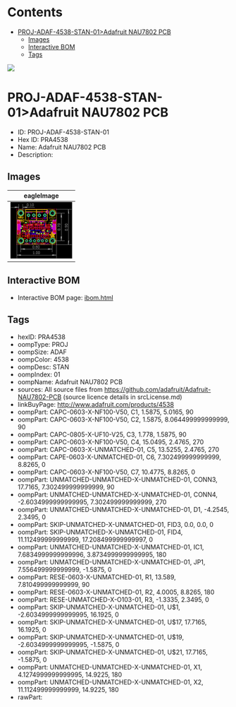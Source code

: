 



Contents
========

* [PROJ-ADAF-4538-STAN-01>Adafruit NAU7802 PCB](#proj-adaf-4538-stan-01adafruit-nau7802-pcb)
	* [Images](#images)
	* [Interactive BOM](#interactive-bom)
	* [Tags](#tags)
  
![][im]
# PROJ-ADAF-4538-STAN-01>Adafruit NAU7802 PCB

- ID: PROJ-ADAF-4538-STAN-01
- Hex ID: PRA4538
- Name: Adafruit NAU7802 PCB
- Description: 

## Images
  
  

|eagleImage|
| :---: |
|[![eagleImage](eagleImage_140.png)](eagleImage_600.png)|

## Interactive BOM

- Interactive BOM page: [ibom.html](kicad/bom/ibom.html)

## Tags

- hexID: PRA4538
- oompType: PROJ
- oompSize: ADAF
- oompColor: 4538
- oompDesc: STAN
- oompIndex: 01
- oompName: Adafruit NAU7802 PCB
- sources: All source files from https://github.com/adafruit/Adafruit-NAU7802-PCB (source licence details in srcLicense.md)
- linkBuyPage: http://www.adafruit.com/products/4538
- oompPart: CAPC-0603-X-NF100-V50, C1, 1.5875, 5.0165, 90
- oompPart: CAPC-0603-X-NF100-V50, C2, 1.5875, 8.064499999999999, 90
- oompPart: CAPC-0805-X-UF10-V25, C3, 1.778, 1.5875, 90
- oompPart: CAPC-0603-X-NF100-V50, C4, 15.0495, 2.4765, 270
- oompPart: CAPC-0603-X-UNMATCHED-01, C5, 13.5255, 2.4765, 270
- oompPart: CAPE-0603-X-UNMATCHED-01, C6, 7.302499999999999, 8.8265, 0
- oompPart: CAPC-0603-X-NF100-V50, C7, 10.4775, 8.8265, 0
- oompPart: UNMATCHED-UNMATCHED-X-UNMATCHED-01, CONN3, 17.7165, 7.302499999999999, 90
- oompPart: UNMATCHED-UNMATCHED-X-UNMATCHED-01, CONN4, -2.6034999999999995, 7.302499999999999, 270
- oompPart: UNMATCHED-UNMATCHED-X-UNMATCHED-01, D1, -4.2545, 2.3495, 0
- oompPart: SKIP-UNMATCHED-X-UNMATCHED-01, FID3, 0.0, 0.0, 0
- oompPart: SKIP-UNMATCHED-X-UNMATCHED-01, FID4, 11.112499999999999, 17.208499999999997, 0
- oompPart: UNMATCHED-UNMATCHED-X-UNMATCHED-01, IC1, 7.6834999999999996, 3.8734999999999995, 180
- oompPart: UNMATCHED-UNMATCHED-X-UNMATCHED-01, JP1, 7.556499999999999, -1.5875, 0
- oompPart: RESE-0603-X-UNMATCHED-01, R1, 13.589, 7.810499999999999, 90
- oompPart: RESE-0603-X-UNMATCHED-01, R2, 4.0005, 8.8265, 180
- oompPart: RESE-UNMATCHED-X-O103-01, R3, -1.3335, 2.3495, 0
- oompPart: SKIP-UNMATCHED-X-UNMATCHED-01, U$1, -2.6034999999999995, 16.1925, 0
- oompPart: SKIP-UNMATCHED-X-UNMATCHED-01, U$17, 17.7165, 16.1925, 0
- oompPart: SKIP-UNMATCHED-X-UNMATCHED-01, U$19, -2.6034999999999995, -1.5875, 0
- oompPart: SKIP-UNMATCHED-X-UNMATCHED-01, U$21, 17.7165, -1.5875, 0
- oompPart: UNMATCHED-UNMATCHED-X-UNMATCHED-01, X1, 4.1274999999999995, 14.9225, 180
- oompPart: UNMATCHED-UNMATCHED-X-UNMATCHED-01, X2, 11.112499999999999, 14.9225, 180
- rawPart: 



[im]: eagleImage_450.png

